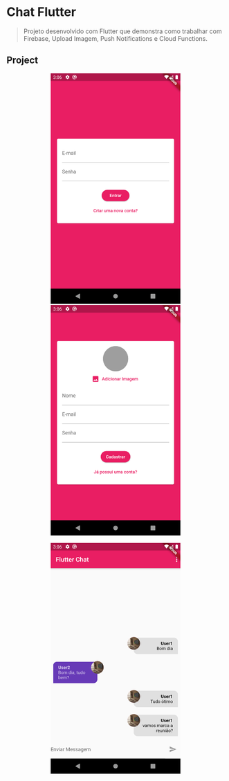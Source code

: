 # Chat Flutter

> Projeto desenvolvido com Flutter que demonstra como trabalhar com Firebase, Upload Imagem, Push Notifications e Cloud Functions.

## Project

<p align="center">
    <img src="prints/print1.png" alt="drawing" width="300"/>
    <img src="prints/print2.png" alt="drawing" width="300"/>
</p>
<p align="center">
    <img src="prints/print3.png" alt="drawing" width="300"/>
</p>
